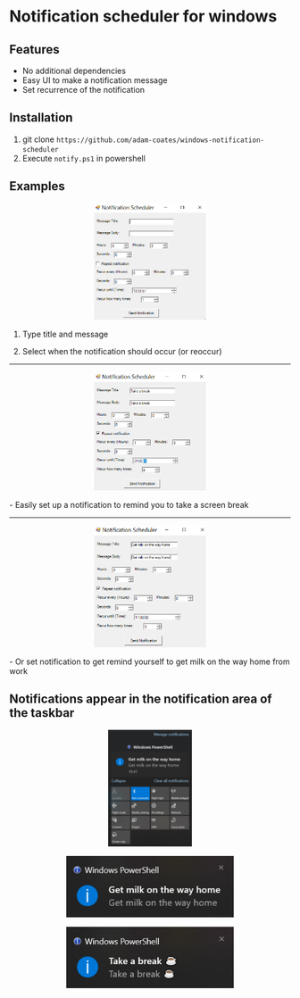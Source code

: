 # Notification scheduler for windows

## Features

- No additional dependencies
- Easy UI to make a notification message
- Set recurrence of the notification

## Installation

1. git clone `https://github.com/adam-coates/windows-notification-scheduler`
2. Execute `notify.ps1` in powershell

## Examples

<p align="center">
<img src="https://raw.githubusercontent.com/adam-coates/windows-notification-scheduler/master/imgs/notification_scheduler_menu.PNG" width="200">
</p>

1. Type title and message

2. Select when the notification should occur (or reoccur)

---

<p align="center">
<img src="https://raw.githubusercontent.com/adam-coates/windows-notification-scheduler/master/imgs/notification_scheduler_example1.PNG" width="200">
</p>
- Easily set up a notification to remind you to take a screen break

---

<p align="center">
<img src="https://raw.githubusercontent.com/adam-coates/windows-notification-scheduler/master/imgs/notification_scheduler_example2.PNG" width="200">
</p>
- Or set notification to get remind yourself to get milk on the way home from work

## Notifications appear in the notification area of the taskbar

<p align="center">

<img src="https://raw.githubusercontent.com/adam-coates/windows-notification-scheduler/master/imgs/notification_bar.png" width="150">

</p>

<p align="center">

<img src="https://raw.githubusercontent.com/adam-coates/windows-notification-scheduler/master/imgs/1.png" width="300">

</p>

<p align="center">

<img src="https://raw.githubusercontent.com/adam-coates/windows-notification-scheduler/master/imgs/2.png" width="300">

</p>

